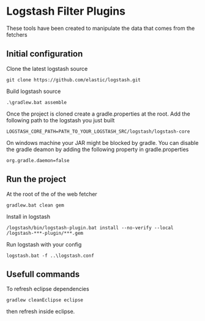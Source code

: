 # Logstash Filter Plugins

These tools have been created to manipulate the data that comes from the fetchers

## Initial configuration

Clone the latest logstash source

```
git clone https://github.com/elastic/logstash.git
```

Build logstash source

```
.\gradlew.bat assemble
```

Once the project is cloned create a gradle.properties at the root. 
Add the following path to the logstash you just built

```
LOGSTASH_CORE_PATH=PATH_TO_YOUR_LOGSTASH_SRC/logstash/logstash-core
```

On windows machine your JAR might be blocked by gradle.
You can disable the gradle deamon by adding the following property in gradle.properties

```
org.gradle.daemon=false
```

## Run the project

At the root of the of the web fetcher

```
gradlew.bat clean gem
```

Install in logstash

```
/logstash/bin/logstash-plugin.bat install --no-verify --local /logstash-***-plugin/***.gem
```

Run logstash with your config

```
logstash.bat -f ..\logstash.conf
```

## Usefull commands

To refresh eclipse dependencies

```
gradlew cleanEclipse eclipse
```

then refresh inside eclipse.